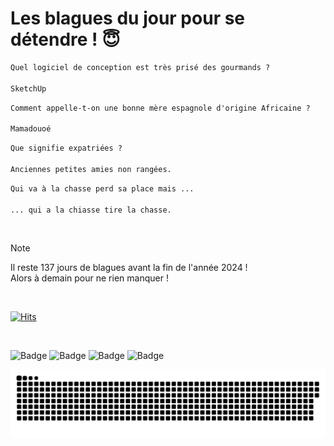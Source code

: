 
<h1>Les blagues du jour pour se détendre ! 😇</h1>

```diff
Quel logiciel de conception est très prisé des gourmands ?

SketchUp
```

```diff
Comment appelle-t-on une bonne mère espagnole d'origine Africaine ?

Mamadouoé
```

```diff
Que signifie expatriées ?

Anciennes petites amies non rangées.
```

```diff
Qui va à la chasse perd sa place mais ...

... qui a la chiasse tire la chasse.
```

<br/>

> [!NOTE]
> Il reste 137 jours de blagues avant la fin de l'année 2024 ! <br/>
> Alors à demain pour ne rien manquer !

<br/>


[![Hits](https://hits.seeyoufarm.com/api/count/incr/badge.svg?url=https%3A%2F%2Fgithub.com%2FClems02%2Fhit-counter&count_bg=%23003E80&title_bg=%235C9FE1&icon=powershell.svg&icon_color=%23FFFFFF&title=Visite&edge_flat=false)](https://hits.seeyoufarm.com)


<br/>


![Badge](https://img.shields.io/badge/Last%20updated%20on-white?style=for-the-badge&logo=clockify)   ![Badge](https://img.shields.io/badge/17/08-white?style=for-the-badge) ![Badge](https://img.shields.io/badge/at-white?style=for-the-badge) ![Badge](https://img.shields.io/badge/02:45-white?style=for-the-badge)


<p align="center">
 <img width="1000" src="assets/github-snake.svg" alt="snake"/>
</p>

